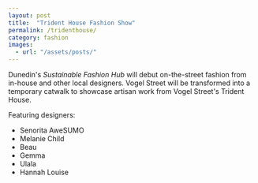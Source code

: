 ```yaml
---
layout: post
title:  "Trident House Fashion Show"
permalink: /tridenthouse/
category: fashion
images: 
  - url: "/assets/posts/"
---
```


Dunedin's _Sustainable Fashion Hub_ will debut on-the-street fashion from in-house and other local designers. Vogel Street will be transformed into a temporary catwalk to showcase artisan work from Vogel Street's Trident House. 

Featuring designers: 
- Senorita AweSUMO
- Melanie Child
- Beau
- Gemma
- Ulala
- Hannah Louise